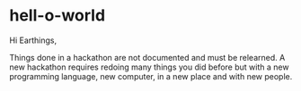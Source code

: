 # hell-o-world

Hi Earthings,

Things done in a hackathon are not documented and must be relearned. 
A new hackathon requires redoing many things you did before but with a new programming language, new computer, in a new place and with new people. 
